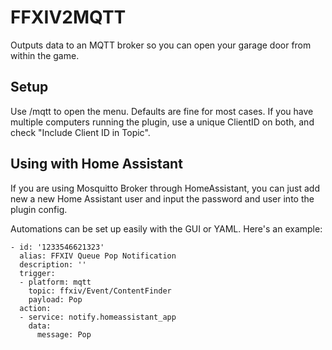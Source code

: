 # FFXIV2MQTT
Outputs data to an MQTT broker so you can open your garage door from within the game.

## Setup
Use /mqtt to open the menu.
Defaults are fine for most cases. If you have multiple computers running the plugin, use a unique ClientID on both, and check "Include Client ID in Topic".

## Using with Home Assistant
If you are using Mosquitto Broker through HomeAssistant, you can just add new a new Home Assistant user and input the password and user into the plugin config.

Automations can be set up easily with the GUI or YAML. Here's an example:
```
- id: '1233546621323'
  alias: FFXIV Queue Pop Notification
  description: ''
  trigger:
  - platform: mqtt
    topic: ffxiv/Event/ContentFinder
    payload: Pop
  action:
  - service: notify.homeassistant_app
    data:
      message: Pop
```